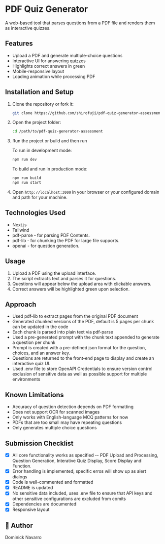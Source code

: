 # PDF Quiz Generator

A web-based tool that parses questions from a PDF file and renders them as interactive quizzes.

## Features

- Upload a PDF and generate multiple-choice questions
- Interactive UI for answering quizzes
- Highlights correct answers in green
- Mobile-responsive layout
- Loading animation while processing PDF

## Installation and Setup

1. Clone the repository or fork it:
   ```bash
   git clone https://github.com/shirofuji/pdf-quiz-generator-assessment.git
   ```

2. Open the project folder:
   ```bash
   cd /path/to/pdf-quiz-generator-assessment
   ```

3. Run the project or build and then run

    To run in development mode:
    ```bash
    npm run dev
    ```
    To build and run in production mode:
    ```bash
    npm run build
    npm run start
    ```

4. Open `http://localhost:3000` in your browser or your configured domain and path for your machine.

## Technologies Used

- Next.js
- Tailwind
- pdf-parse - for parsing PDF Contents.
- pdf-lib - for chunking the PDF for large file supports.
- openai - for question generation.

## Usage

1. Upload a PDF using the upload interface.
2. The script extracts text and parses it for questions.
3. Questions will appear below the upload area with clickable answers.
4. Correct answers will be highlighted green upon selection.

## Approach

- Used pdf-lib to extract pages from the original PDF document
- Generated chunked versions of the PDF, default is 5 pages per chunk can be updated in the code
- Each chunk is parsed into plain text via pdf-parse
- Used a pre-generated prompt with the chunk text appended to generate a question per chunk
- Prompt is created with a pre-defined json format for the question, choices, and an answer key.
- Questions are returned to the front-end page to display and create an interactive quiz UI.
- Used .env file to store OpenAPI Credentials to ensure version control exclusion of sensitive data as well as possible support for multiple environments

## Known Limitations

- Accuracy of question detection depends on PDF formatting
- Does not support OCR for scanned images
- Only works with English-language MCQ patterns for now
- PDFs that are too small may have repeating questions
- Only generates multiple choice questions

## Submission Checklist

- [x] All core functionality works as specified -- PDF Upload and Processing, Question Generation, Interative Quiz Display, Score Display and Function.
- [x] Error handling is implemented, specific erros will show up as alert dialogs
- [x] Code is well-commented and formatted
- [x] README is updated
- [x] No sensitive data included, uses .env file to ensure that API keys and other sensitive configurations are excluded from comits
- [x] Dependencies are documented
- [x] Responsive layout

## 👤 Author

Dominick Navarro
